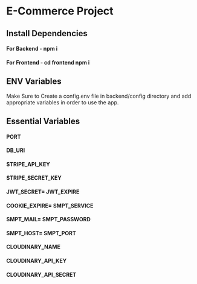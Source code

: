 # E-Commerce Project

## Install Dependencies
#### For Backend - npm i
#### For Frontend - cd frontend npm i

## ENV Variables
Make Sure to Create a config.env file in backend/config directory and add appropriate variables in order to use the app.

## Essential Variables 

#### PORT
#### DB_URI
#### STRIPE_API_KEY
#### STRIPE_SECRET_KEY
#### JWT_SECRET= JWT_EXPIRE
#### COOKIE_EXPIRE= SMPT_SERVICE
#### SMPT_MAIL= SMPT_PASSWORD
#### SMPT_HOST= SMPT_PORT 
#### CLOUDINARY_NAME 
#### CLOUDINARY_API_KEY 
#### CLOUDINARY_API_SECRET 


